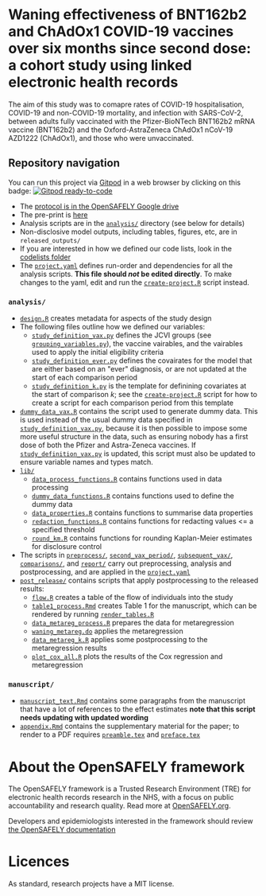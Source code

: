 # Waning effectiveness of BNT162b2 and ChAdOx1 COVID-19 vaccines over six months since second dose: a cohort study using linked electronic health records

The aim of this study was to comapre rates of COVID-19 hospitalisation, COVID-19 and non-COVID-19 mortality, and infection with SARS-CoV-2, between adults fully vaccinated with the Pfizer-BioNTech BNT162b2 mRNA vaccine (BNT162b2) and the Oxford-AstraZeneca ChAdOx1 nCoV-19 AZD1222 (ChAdOx1), and those who were unvaccinated.

## Repository navigation

You can run this project via [Gitpod](https://gitpod.io) in a web browser by clicking on this badge: [![Gitpod ready-to-code](https://img.shields.io/badge/Gitpod-ready--to--code-908a85?logo=gitpod)](https://gitpod.io/#https://github.com/opensafely/covid-ve-change-over-time)

* The [protocol is in the OpenSAFELY Google drive]()
* The pre-print is [here]()
* Analysis scripts are in the [`analysis/`](./analysis) directory (see below for details)
* Non-disclosive model outputs, including tables, figures, etc, are in `released_outputs/`
* If you are interested in how we defined our code lists, look in the [codelists folder](./codelists/)
* The [`project.yaml`](./project.yaml) defines run-order and dependencies for all the analysis scripts. **This file should *not* be edited directly**. To make changes to the yaml, edit and run the [`create-project.R`](./create-project.R) script instead.

### `analysis/`

* [`design.R`](./analysis/design.R) creates metadata for aspects of the study design
* The following files outline how we defined our variables:
  * [`study_definition_vax.py`](analysis/study_definition_vax.py) defines the JCVI groups (see [`grouping_variables.py`](analysis/grouping_variables.py)), the vaccine vairables, and the vairables used to apply the initial eligibility criteria
  * [`study_definition_ever.py`](analysis/study_definition_ever.py) defines the covairates for the model that are either based on an "ever" diagnosis, or are not updated at the start of each comparison period
  * [`study_definition_k.py`](analysis/study_definition_k.py) is the template for definining covariates at the start of comparison *k*; see the [`create-project.R`](./create-project.R) script for how to create a script for each comparison period from this template
* [`dummy_data_vax.R`](analysis/dummy_data_vax.R) contains the script used to generate dummy data. This is used instead of the usual dummy data specified in [`study_definition_vax.py`](analysis/study_definition_vax.py), because it is then possible to impose some more useful structure in the data, such as ensuring nobody has a first dose of both the Pfizer and Astra-Zeneca vaccines. If [`study_definition_vax.py`](analysis/study_definition_vax.py) is updated, this script must also be updated to ensure variable names and types match.
* [`lib/`](./analysis/lib)
  * [`data_process_functions.R`](analysis/lib/data_process_functions.R) contains functions used in data processing
  * [`dummy_data_functions.R`](analysis/lib/dummy_data_functions.R) contains functions used to define the dummy data
  * [`data_properties.R`](analysis/lib/data_properties.R) contains functions to summarise data properties
  * [`redaction_functions.R`](analysis/lib/redaction_functions.R) contains functions for redacting values <= a specified threshold
  * [`round_km.R`](analysis/lib/round_km.R) contains functions for rounding Kaplan-Meier estimates for disclosure control
* The scripts in [`preprocess/`](.analysis/preprocess), [`second_vax_period/`](./analysis/second_vax_period), [`subsequent_vax/`](./analysis/subsequent_vax), [`comparisons/`](./analysis/comparisons), and [`report/`](./analysis/report) carry out preprocessing, analysis and postprocessing, and are applied in the [`project.yaml`](./project.yaml)
* [`post_release/`](./analysis/post_release) contains scripts that apply postprocessing to the released results:
  * [`flow.R`](analysis/post_release/flow.R) creates a table of the flow of individuals into the study
  * [`table1_process.Rmd`](analysis/post_release/table1_process.Rmd) creates Table 1 for the manuscript, which can be rendered by running [`render_tables.R`](analysis/post_release/render_tables.R)
  * [`data_metareg_process.R`](analysis/post_release/data_metareg_process.R) prepares the data for metaregression
  * [`waning_metareg.do`](analysis/post_release/waning_metareg.do) applies the metaregression
  * [`data_metareg_k.R`](analysis/post_release/data_metareg_k.R) applies some postprocessing to the metaregression results
  * [`plot_cox_all.R`](analysis/post_release/plot_cox_all.R) plots the results of the Cox regression and metaregression

### `manuscript/`

* [`manuscript_text.Rmd`](manuscript/manuscript_text.Rmd) contains some paragraphs from the manuscript that have a lot of references to the effect estimates **note that this script needs updating with updated wording**
* [`appendix.Rmd`](manuscript/appendix.Rmd) contains the supplementary material for the paper; to render to a PDF requires [`preamble.tex`](manuscript/preamble.tex) and [`preface.tex`](manuscript/preface.tex)

# About the OpenSAFELY framework

The OpenSAFELY framework is a Trusted Research Environment (TRE) for electronic
health records research in the NHS, with a focus on public accountability and
research quality. Read more at [OpenSAFELY.org](https://opensafely.org).

Developers and epidemiologists interested in the framework should review [the OpenSAFELY documentation](https://docs.opensafely.org)

# Licences
As standard, research projects have a MIT license. 
